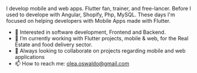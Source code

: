 I develop mobile and web apps. 
Flutter fan, trainer, and free-lancer.
Before I used to develope with Angular, Shopify, Php, MySQL. 
These days I'm focused on helping developers with Mobile Apps made with Flutter.

- 👀 Interested in software development, Frontend and Backend.
- 🌱 I’m currently working with Flutter projects, mobile & web, for the Real Estate and food delivery sector. 
- 💞️ Always looking to collaborate on projects regarding mobile and web applications
- 📫 How to reach me: olea.oswaldo@gmail.com

<!---
hesptech/hesptech is a ✨ special ✨ repository because its `README.md` (this file) appears on your GitHub profile.
You can click the Preview link to take a look at your changes.
--->
